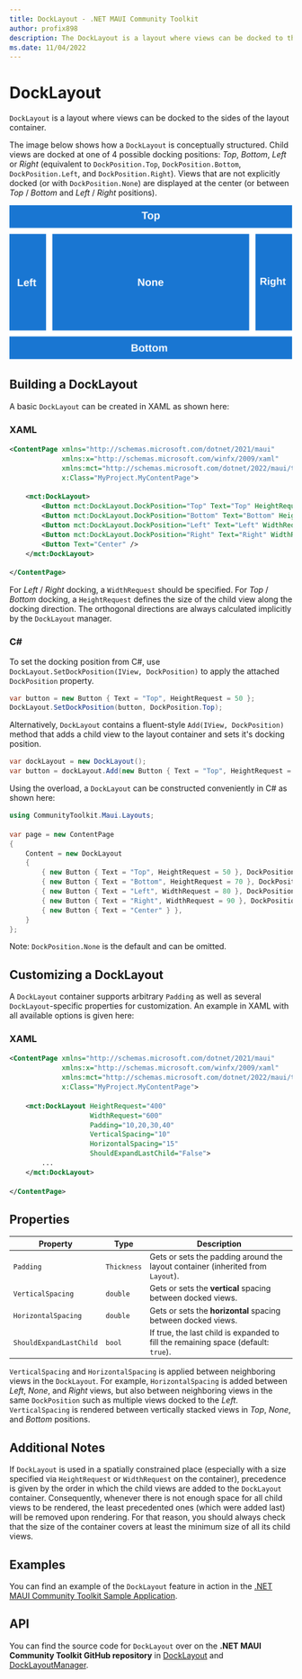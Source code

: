 ```yaml
---
title: DockLayout - .NET MAUI Community Toolkit
author: profix898
description: The DockLayout is a layout where views can be docked to the sides (top, left, right, bottom) of the layout container.
ms.date: 11/04/2022
---
```


# DockLayout

`DockLayout` is a layout where views can be docked to the sides of the layout container.

The image below shows how a `DockLayout` is conceptually structured. Child views are docked at one of 4 possible docking positions: *Top*, *Bottom*, *Left* or *Right* (equivalent to `DockPosition.Top`, `DockPosition.Bottom`, `DockPosition.Left`, and `DockPosition.Right`). Views that are not explicitly docked (or with `DockPosition.None`) are displayed at the center (or between *Top* / *Bottom* and *Left* / *Right* positions).

![DockLayout concept](/docs/images/layouts/DockLayout.svg)

## Building a DockLayout

A basic `DockLayout` can be created in XAML as shown here:

### XAML

```xml
<ContentPage xmlns="http://schemas.microsoft.com/dotnet/2021/maui"
             xmlns:x="http://schemas.microsoft.com/winfx/2009/xaml"
             xmlns:mct="http://schemas.microsoft.com/dotnet/2022/maui/toolkit"
             x:Class="MyProject.MyContentPage">

    <mct:DockLayout>
        <Button mct:DockLayout.DockPosition="Top" Text="Top" HeightRequest="50" />
        <Button mct:DockLayout.DockPosition="Bottom" Text="Bottom" HeightRequest="70" />
        <Button mct:DockLayout.DockPosition="Left" Text="Left" WidthRequest="80" />
        <Button mct:DockLayout.DockPosition="Right" Text="Right" WidthRequest="90" />
        <Button Text="Center" />
    </mct:DockLayout>
    
</ContentPage>
```

For *Left* / *Right* docking, a `WidthRequest` should be specified. For *Top* / *Bottom* docking, a `HeightRequest` defines the size of the child view along the docking direction. The orthogonal directions are always calculated implicitly by the `DockLayout` manager.

### C#

To set the docking position from C#, use `DockLayout.SetDockPosition(IView, DockPosition)` to apply the attached `DockPosition` property.

```csharp
var button = new Button { Text = "Top", HeightRequest = 50 };
DockLayout.SetDockPosition(button, DockPosition.Top);
```

Alternatively, `DockLayout` contains a fluent-style `Add(IView, DockPosition)` method that adds a child view to the layout container and sets it's docking position.

```csharp
var dockLayout = new DockLayout();
var button = dockLayout.Add(new Button { Text = "Top", HeightRequest = 50 }, DockPosition.Top);
```

Using the overload, a `DockLayout` can be constructed conveniently in C# as shown here:

```csharp
using CommunityToolkit.Maui.Layouts;

var page = new ContentPage
{
	Content = new DockLayout
	{
		{ new Button { Text = "Top", HeightRequest = 50 }, DockPosition.Top },
		{ new Button { Text = "Bottom", HeightRequest = 70 }, DockPosition.Bottom },
		{ new Button { Text = "Left", WidthRequest = 80 }, DockPosition.Left },
		{ new Button { Text = "Right", WidthRequest = 90 }, DockPosition.Right },
        { new Button { Text = "Center" } },
	}
};
```

Note: `DockPosition.None` is the default and can be omitted.

## Customizing a DockLayout

A `DockLayout` container supports arbitrary `Padding` as well as several `DockLayout`-specific properties for customization. An example in XAML with all available options is given here:

### XAML

```xml
<ContentPage xmlns="http://schemas.microsoft.com/dotnet/2021/maui"
             xmlns:x="http://schemas.microsoft.com/winfx/2009/xaml"
             xmlns:mct="http://schemas.microsoft.com/dotnet/2022/maui/toolkit"
             x:Class="MyProject.MyContentPage">

    <mct:DockLayout HeightRequest="400"
                    WidthRequest="600"
                    Padding="10,20,30,40"
                    VerticalSpacing="10"
                    HorizontalSpacing="15"
                    ShouldExpandLastChild="False">
        ...
    </mct:DockLayout>
    
</ContentPage>
```

## Properties

|Property  |Type  |Description  |
|---------|---------|---------|
| `Padding` | `Thickness` | Gets or sets the padding around the layout container (inherited from `Layout`). |
| `VerticalSpacing` | `double` | Gets or sets the **vertical** spacing between docked views. |
| `HorizontalSpacing` | `double` | Gets or sets the **horizontal** spacing between docked views. |
| `ShouldExpandLastChild` | `bool` | If true, the last child is expanded to fill the remaining space (default: `true`). |

`VerticalSpacing` and `HorizontalSpacing` is applied between neighboring views in the `DockLayout`. For example, `HorizontalSpacing` is added between *Left*, *None*, and *Right* views, but also between neighboring views in the same `DockPosition` such as multiple views docked to the *Left*. `VerticalSpacing` is rendered between vertically stacked views in *Top*, *None*, and *Bottom* positions.

## Additional Notes

If `DockLayout` is used in a spatially constrained place (especially with a size specified via `HeightRequest` or `WidthRequest` on the container), precedence is given by the order in which the child views are added to the `DockLayout` container. Consequently, whenever there is not enough space for all child views to be rendered, the least precedented ones (which were added last) will be removed upon rendering. For that reason, you should always check that the size of the container covers at least the minimum size of all its child views.

## Examples

You can find an example of the `DockLayout` feature in action in the [.NET MAUI Community Toolkit Sample Application](https://github.com/CommunityToolkit/Maui/blob/main/samples/CommunityToolkit.Maui.Sample/Pages/Layouts/DockLayoutPage.xaml).

## API

You can find the source code for `DockLayout` over on the **.NET MAUI Community Toolkit GitHub repository** in [DockLayout](https://github.com/CommunityToolkit/Maui/tree/main/src/CommunityToolkit.Maui/Layouts/DockLayout.shared.cs) and [DockLayoutManager](https://github.com/CommunityToolkit/Maui/tree/main/src/CommunityToolkit.Maui.Core/Layouts/DockLayoutManager.shared.cs).
